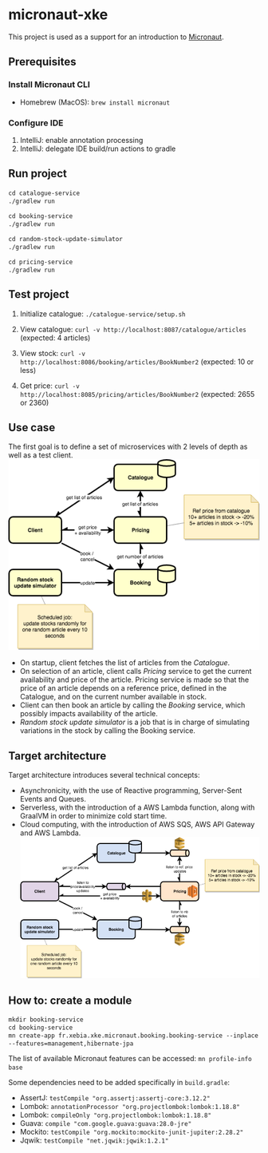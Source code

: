 # micronaut-xke
This project is used as a support for an introduction to [Micronaut](https://micronaut.io).

## Prerequisites
### Install Micronaut CLI
* Homebrew (MacOS): `brew install micronaut`

### Configure IDE
1. IntelliJ: enable annotation processing
2. IntelliJ: delegate IDE build/run actions to gradle

## Run project
```shell
cd catalogue-service
./gradlew run
```
```
cd booking-service
./gradlew run
```
```
cd random-stock-update-simulator
./gradlew run
```
```
cd pricing-service
./gradlew run
```

## Test project
1. Initialize catalogue: `./catalogue-service/setup.sh`

2. View catalogue: `curl -v http://localhost:8087/catalogue/articles`
(expected: 4 articles)

3. View stock: `curl -v http://localhost:8086/booking/articles/BookNumber2`
(expected: 10 or less)

4. Get price: `curl -v http://localhost:8085/pricing/articles/BookNumber2`
(expected: 2655 or 2360)

## Use case
The first goal is to define a set of microservices with 2 levels of depth as well as a test client.
![First step](./micronaut_use_case.png)
* On startup, client fetches the list of articles from the _Catalogue_.
* On selection of an article, client calls _Pricing_ service to get the current availability and price of the article. Pricing service is made so that the price of an article depends on a reference price, defined in the Catalogue, and on the current number available in stock.
* Client can then book an article by calling the _Booking_ service, which possibly impacts availability of the article.
* _Random stock update simulator_ is a job that is in charge of simulating variations in the stock by calling the Booking service.

## Target architecture
Target architecture introduces several technical concepts:
* Asynchronicity, with the use of Reactive programming, Server-Sent Events and Queues.
* Serverless, with the introduction of a AWS Lambda function, along with GraalVM in order to minimize cold start time.
* Cloud computing, with the introduction of AWS SQS, AWS API Gateway and AWS Lambda.
![Target](./micronaut_target.png)

## How to: create a module
```shell
mkdir booking-service
cd booking-service
mn create-app fr.xebia.xke.micronaut.booking.booking-service --inplace --features=management,hibernate-jpa
```
The list of available Micronaut features can be accessed: `mn profile-info base`

Some dependencies need to be added specifically in `build.gradle`:
* AssertJ: `testCompile "org.assertj:assertj-core:3.12.2"`
* Lombok: `annotationProcessor "org.projectlombok:lombok:1.18.8"`
* Lombok: `compileOnly "org.projectlombok:lombok:1.18.8"`
* Guava: `compile "com.google.guava:guava:28.0-jre"`
* Mockito: `testCompile "org.mockito:mockito-junit-jupiter:2.28.2"`
* Jqwik: `testCompile "net.jqwik:jqwik:1.2.1"`
